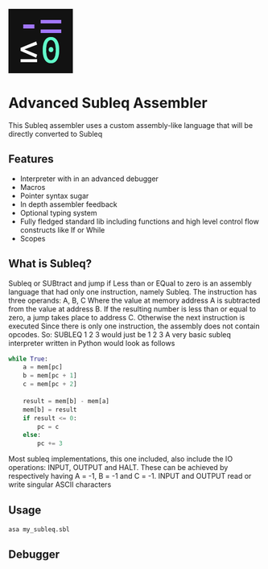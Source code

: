 ![](logo.png)

# Advanced Subleq Assembler
This Subleq assembler uses a custom assembly-like language that will be directly converted to Subleq


## Features
* Interpreter with in an advanced debugger
* Macros
* Pointer syntax sugar
* In depth assembler feedback
* Optional typing system
* Fully fledged standard lib including functions and high level control flow constructs like If or While
* Scopes

## What is Subleq?
Subleq or SUBtract and jump if Less than or EQual to zero is an assembly language that had only one instruction, namely Subleq. The instruction has three operands: A, B, C
Where the value at memory address A is subtracted from the value at address B. If the resulting number is less than or equal to zero, a jump takes place to address C. Otherwise the next instruction is executed
Since there is only one instruction, the assembly does not contain opcodes.
So: 
SUBLEQ 1 2 3
would just be
1 2 3
A very basic subleq interpreter written in Python would look as follows
```Python
while True:
    a = mem[pc]
    b = mem[pc + 1]
    c = mem[pc + 2]

    result = mem[b] - mem[a]
    mem[b] = result
    if result <= 0:
        pc = c
    else:
        pc += 3
```
Most subleq implementations, this one included, also include the IO operations: INPUT, OUTPUT and HALT.
These can be achieved by respectively having A = -1, B = -1 and C = -1. INPUT and OUTPUT read or write singular ASCII characters

## Usage
```bash
asa my_subleq.sbl
```

## Debugger
